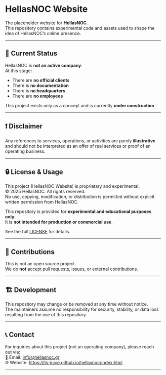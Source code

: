 # HellasNOC Website

The placeholder website for **HellasNOC**.  
This repository contains experimental code and assets used to shape the idea of HellasNOC’s online presence.  

---

## 🚧 Current Status

HellasNOC is **not an active company**.  
At this stage:  
- There are **no official clients**  
- There is **no documentation**  
- There is **no headquarters**  
- There are **no employees**  

This project exists only as a concept and is currently **under construction**.  

---

## ❗ Disclaimer

Any references to services, operations, or activities are purely **illustrative** and should not be interpreted as an offer of real services or proof of an operating business.  

---

## 🔒 License & Usage

This project (HellasNOC Website) is proprietary and experimental.  
© 2025 HellasNOC. All rights reserved.  
No use, copying, modification, or distribution is permitted without explicit written permission from HellasNOC.  

This repository is provided for **experimental and educational purposes only**.  
It is **not intended for production or commercial use**.  

See the full [LICENSE](LICENSE) for details.  

---

## 🚫 Contributions

This is not an open source project.  
We do **not** accept pull requests, issues, or external contributions.  

---

## 🏗️ Development

This repository may change or be removed at any time without notice.  
The maintainers assume no responsibility for security, stability, or data loss resulting from the use of this repository.  

---

## 📞 Contact

For inquiries about this project (not an operating company), please reach out via:  
📧 Email: info@hellasnoc.gr  
🌐 Website: https://its-juice.github.io/hellasnoc/index.html  

---